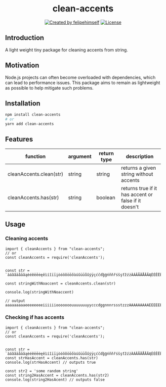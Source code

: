 <p align="center"> <h1 align="center">clean-accents</h1></p>

<p align="center">
<a href="https://github.com/felipehimself" rel="nofollow"><img src="https://img.shields.io/badge/created%20by-@felipehimself-4BBAAB.svg" alt="Created by felipehimself"></a>
<a href="https://opensource.org/licenses/MIT" rel="nofollow"><img src="https://img.shields.io/github/license/felipehimself/clean-accents" alt="License"></a>
</p>

## Introduction

A light weight tiny package for cleaning accents from string.

## Motivation

Node.js projects can often become overloaded with dependencies, which can lead to performance issues. This package aims to remain as lightweight as possible to help mitigate such problems.

## Installation

```bash
npm install clean-accents
# or
yarn add clean-accents
```

## Features

| function                | argument | return type | description                                          |
| ----------------------- | -------- | ----------- | ---------------------------------------------------- |
| cleanAccents.clean(str) | string   | string      | returns a given string without accents               |
| cleanAccents.has(str)   | string   | boolean     | returns true if it has accent or false if it doesn't |

## Usage

### Cleaning accents

```
import { cleanAccents } from "clean-accents";
// or
const cleanAccents = require('cleanAccents');


const str = `àáâãäåāăąèéêëēėęěìíîïīįòóôõöōőùúûüūůűýÿçćčďğģńñňřśšşťžźżÀÁÂÃÄÅĀĂĄÈÉÊËĒĖĘĚÌÍÎÏĪĮÒÓÔÕÖŌŐÙÚÛÜŪŮŰÝŸÇĆČĎĞĢŃÑŇŘŚŠŞŤŽŹŻ`

const stringWithNoaccent = cleanAccents.clean(str)

console.log(stringWithNoaccent)

// output
aaaaaaaaaeeeeeeeeiiiiiiooooooouuuuuuuyycccdggnnnrssstzzzAAAAAAAAAEEEEEEEEIIIIIIOOOOOOOUUUUUUUYYCCCDGGNNNRSSSTZZZ

```

### Checking if has accents

```
import { cleanAccents } from "clean-accents";
// or
const cleanAccents = require('cleanAccents');


const str = `àáâãäåāăąèéêëēėęěìíîïīįòóôõöōőùúûüūůűýÿçćčďğģńñňřśšşťžźżÀÁÂÃÄÅĀĂĄÈÉÊËĒĖĘĚÌÍÎÏĪĮÒÓÔÕÖŌŐÙÚÛÜŪŮŰÝŸÇĆČĎĞĢŃÑŇŘŚŠŞŤŽŹŻ`
const strHasAccent = cleanAccents.has(str)
console.log(strHasAccent) // outputs true

const str2 = 'some random string'
const string2HasAccent = cleanAccents.has(str2)
console.log(string2HasAcent) // outputs false
```
